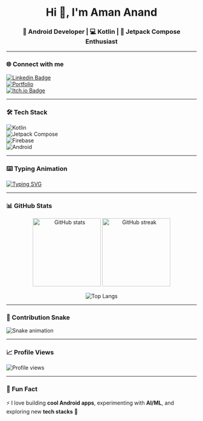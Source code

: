 <h1 align="center">Hi 👋, I'm Aman Anand</h1>
<h3 align="center">🚀 Android Developer | 💻 Kotlin | 🎨 Jetpack Compose Enthusiast</h3>

---

### 🌐 Connect with me  
[![Linkedin Badge](https://img.shields.io/badge/-AmanAnand-blue?style=flat&logo=Linkedin&logoColor=white)](https://linkedin.com/in/aman-anand-65221b2a0)  
[![Portfolio](https://img.shields.io/badge/Portfolio-Website-orange?style=flat&logo=google-chrome&logoColor=white)](https://aman-rajput-10-09.github.io/AmanKMPPortfolio/)  
[![Itch.io Badge](https://img.shields.io/badge/Games-itch.io-red?style=flat&logo=itch.io&logoColor=white)](https://aman-rajput-1009.itch.io/)  

---

### 🛠️ Tech Stack  
![Kotlin](https://img.shields.io/badge/Kotlin-0095D5?logo=kotlin&logoColor=fff&style=flat)  
![Jetpack Compose](https://img.shields.io/badge/Jetpack%20Compose-4285F4?logo=android&logoColor=fff&style=flat)  
![Firebase](https://img.shields.io/badge/Firebase-FFCA28?logo=firebase&logoColor=000&style=flat)  
![Android](https://img.shields.io/badge/Android-3DDC84?logo=android&logoColor=white&style=flat)  

---

### ⌨️ Typing Animation  
[![Typing SVG](https://readme-typing-svg.herokuapp.com?size=24&duration=4000&color=00F700&center=true&vCenter=true&lines=Android+Developer;Kotlin+Lover;Open+Source+Contributor;Tech+Explorer)](https://git.io/typing-svg)

---

### 📊 GitHub Stats  
<p align="center">
  <img src="https://github-readme-stats.vercel.app/api?username=Aman-Rajput-10-09&show_icons=true&theme=radical" alt="GitHub stats" height="180px"/>
  <img src="https://github-readme-streak-stats.herokuapp.com/?user=Aman-Rajput-10-09&theme=radical" alt="GitHub streak" height="180px"/>
</p>  

<p align="center">
  <img src="https://github-readme-stats.vercel.app/api/top-langs/?username=Aman-Rajput-10-09&layout=compact&theme=radical" alt="Top Langs" />
</p>

---

### 🐍 Contribution Snake  
![Snake animation](https://raw.githubusercontent.com/Aman-Rajput-10-09/Aman-Rajput-10-09/output/github-contribution-grid-snake.svg)

---

### 📈 Profile Views  
![Profile views](https://komarev.com/ghpvc/?username=Aman-Rajput-10-09&color=blue&style=flat)

---

### 🎉 Fun Fact  
⚡ I love building **cool Android apps**, experimenting with **AI/ML**, and exploring new **tech stacks** 🚀  

